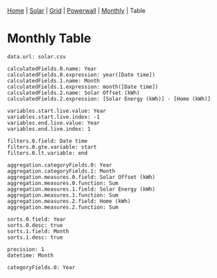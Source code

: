 [Home](#url=README.md) |
[Solar](#url=solar.md) |
[Grid](#url=grid.md) |
[Powerwall](#url=powerwall.md) |
[Monthly](#url=monthly.md) |
Table


# Monthly Table

~~~ data-table
data.url: solar.csv

calculatedFields.0.name: Year
calculatedFields.0.expression: year([Date time])
calculatedFields.1.name: Month
calculatedFields.1.expression: month([Date time])
calculatedFields.2.name: Solar Offset (kWh)
calculatedFields.2.expression: [Solar Energy (kWh)] - [Home (kWh)]

variables.start.live.value: Year
variables.start.live.index: -1
variables.end.live.value: Year
variables.end.live.index: 1

filters.0.field: Date time
filters.0.gte.variable: start
filters.0.lt.variable: end

aggregation.categoryFields.0: Year
aggregation.categoryFields.1: Month
aggregation.measures.0.field: Solar Offset (kWh)
aggregation.measures.0.function: Sum
aggregation.measures.1.field: Solar Energy (kWh)
aggregation.measures.1.function: Sum
aggregation.measures.2.field: Home (kWh)
aggregation.measures.2.function: Sum

sorts.0.field: Year
sorts.0.desc: true
sorts.1.field: Month
sorts.1.desc: true

precision: 1
datetime: Month

categoryFields.0: Year
~~~
